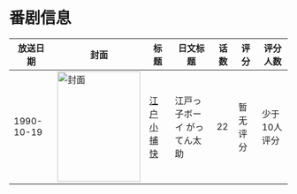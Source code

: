 # 番剧信息

|放送日期|封面|标题|日文标题|话数|评分|评分人数|
|---|---|---|---|---|---|---|
|1990-10-19|<img src="https://lain.bgm.tv/pic/cover/c/f3/ca/119322_G6qgg.jpg" alt="封面" style="width:150px;height:200px;object-fit:cover;">|[江户小捕快](https://bangumi.tv/subject/119322)|江戸っ子ボーイ がってん太助|22|暂无评分|少于10人评分|
